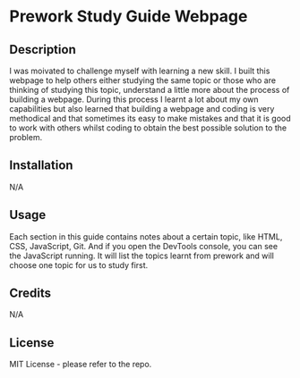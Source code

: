 # Prework Study Guide Webpage

## Description

I was moivated to challenge myself with learning a new skill.
I built this webpage to help others either studying the same topic or those who are thinking of studying this topic, understand a little more about the process of building a webpage.
During this process I learnt a lot about my own capabilities but also learned that building a webpage and coding is very methodical and that sometimes its easy to make mistakes and that it is good to work with others whilst coding to obtain the best possible solution to the problem.


## Installation

N/A

## Usage

Each section in this guide contains notes about a certain topic, like HTML, CSS, JavaScript, Git. 
And if you open the DevTools console, you can see the JavaScript running. It will list the topics learnt from prework and will choose one topic for us to study first.

## Credits

N/A

## License

MIT License - please refer to the repo.


